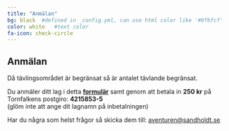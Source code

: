 ```yaml
---
title: "Anmälan"
bg: black  #defined in _config.yml, can use html color like '#0fbfcf'
color: white   #text color
fa-icon: check-circle
---
```


## Anmälan

Då tävlingsområdet är begränsat så är antalet tävlande begränsat.

Du anmäler ditt lag i detta **[formulär](https://docs.google.com/a/sandholdt.se/forms/d/10FmSMl7yQKEyjzj-SCeRA3iP08uWps1bR37tt)**
samt genom att betala in **250 kr** på Tornfalkens postgiro: **4215853-5** <br/>
(glöm inte att ange dit lagnamn på inbetalningen) 

Har du några som helst frågor så skicka dem till: 
<a href="mailto:aventuren@sandholdt.se">aventuren@sandholdt.se</a>
